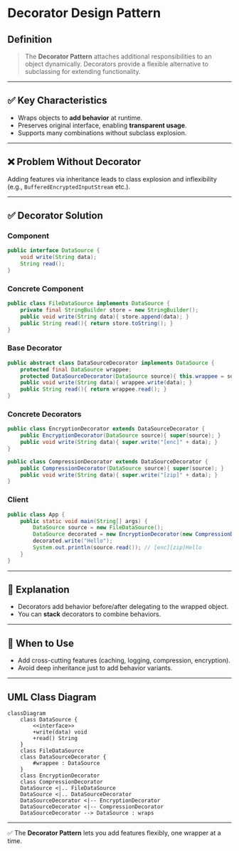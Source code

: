 # Decorator Design Pattern

## Definition
> The **Decorator Pattern** attaches additional responsibilities to an object dynamically. Decorators provide a flexible alternative to subclassing for extending functionality.

---

## ✅ Key Characteristics
- Wraps objects to **add behavior** at runtime.  
- Preserves original interface, enabling **transparent usage**.  
- Supports many combinations without subclass explosion.  

---

## ❌ Problem Without Decorator
Adding features via inheritance leads to class explosion and inflexibility (e.g., `BufferedEncryptedInputStream` etc.).

---

## ✅ Decorator Solution

### Component
```java
public interface DataSource {
    void write(String data);
    String read();
}
```

### Concrete Component
```java
public class FileDataSource implements DataSource {
    private final StringBuilder store = new StringBuilder();
    public void write(String data){ store.append(data); }
    public String read(){ return store.toString(); }
}
```

### Base Decorator
```java
public abstract class DataSourceDecorator implements DataSource {
    protected final DataSource wrappee;
    protected DataSourceDecorator(DataSource source){ this.wrappee = source; }
    public void write(String data){ wrappee.write(data); }
    public String read(){ return wrappee.read(); }
}
```

### Concrete Decorators
```java
public class EncryptionDecorator extends DataSourceDecorator {
    public EncryptionDecorator(DataSource source){ super(source); }
    public void write(String data){ super.write("[enc]" + data); }
}

public class CompressionDecorator extends DataSourceDecorator {
    public CompressionDecorator(DataSource source){ super(source); }
    public void write(String data){ super.write("[zip]" + data); }
}
```

### Client
```java
public class App {
    public static void main(String[] args) {
        DataSource source = new FileDataSource();
        DataSource decorated = new EncryptionDecorator(new CompressionDecorator(source));
        decorated.write("Hello");
        System.out.println(source.read()); // [enc][zip]Hello
    }
}
```

---

## 🔎 Explanation
- Decorators add behavior before/after delegating to the wrapped object.  
- You can **stack** decorators to combine behaviors.  

---

## 🎯 When to Use
- Add cross-cutting features (caching, logging, compression, encryption).  
- Avoid deep inheritance just to add behavior variants.  

---

## UML Class Diagram
```mermaid
classDiagram
    class DataSource {
        <<interface>>
        +write(data) void
        +read() String
    }
    class FileDataSource
    class DataSourceDecorator {
        #wrappee : DataSource
    }
    class EncryptionDecorator
    class CompressionDecorator
    DataSource <|.. FileDataSource
    DataSource <|.. DataSourceDecorator
    DataSourceDecorator <|-- EncryptionDecorator
    DataSourceDecorator <|-- CompressionDecorator
    DataSourceDecorator --> DataSource : wraps
```
---

✅ The **Decorator Pattern** lets you add features flexibly, one wrapper at a time.
